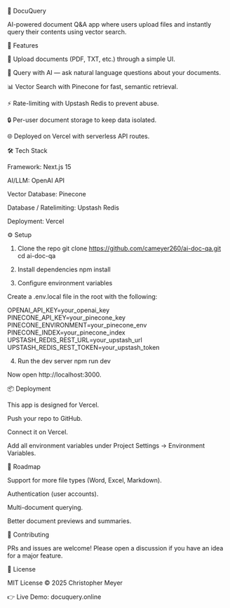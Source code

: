 📄 DocuQuery

AI-powered document Q&A app where users upload files and instantly query their contents using vector search.




🚀 Features

📂 Upload documents (PDF, TXT, etc.) through a simple UI.

🤖 Query with AI — ask natural language questions about your documents.

📊 Vector Search with Pinecone for fast, semantic retrieval.

⚡ Rate-limiting with Upstash Redis to prevent abuse.

🔒 Per-user document storage to keep data isolated.

🌐 Deployed on Vercel with serverless API routes.

🛠 Tech Stack

Framework: Next.js 15

AI/LLM: OpenAI API

Vector Database: Pinecone

Database / Ratelimiting: Upstash Redis

Deployment: Vercel

⚙️ Setup
1. Clone the repo
git clone https://github.com/cameyer260/ai-doc-qa.git
cd ai-doc-qa

2. Install dependencies
npm install

3. Configure environment variables

Create a .env.local file in the root with the following:

OPENAI_API_KEY=your_openai_key
PINECONE_API_KEY=your_pinecone_key
PINECONE_ENVIRONMENT=your_pinecone_env
PINECONE_INDEX=your_pinecone_index
UPSTASH_REDIS_REST_URL=your_upstash_url
UPSTASH_REDIS_REST_TOKEN=your_upstash_token

4. Run the dev server
npm run dev


Now open http://localhost:3000.

📦 Deployment

This app is designed for Vercel.

Push your repo to GitHub.

Connect it on Vercel.

Add all environment variables under Project Settings → Environment Variables.

🔮 Roadmap

 Support for more file types (Word, Excel, Markdown).

 Authentication (user accounts).

 Multi-document querying.

 Better document previews and summaries.

🤝 Contributing

PRs and issues are welcome! Please open a discussion if you have an idea for a major feature.

📜 License

MIT License © 2025 Christopher Meyer

👉 Live Demo: docuquery.online

